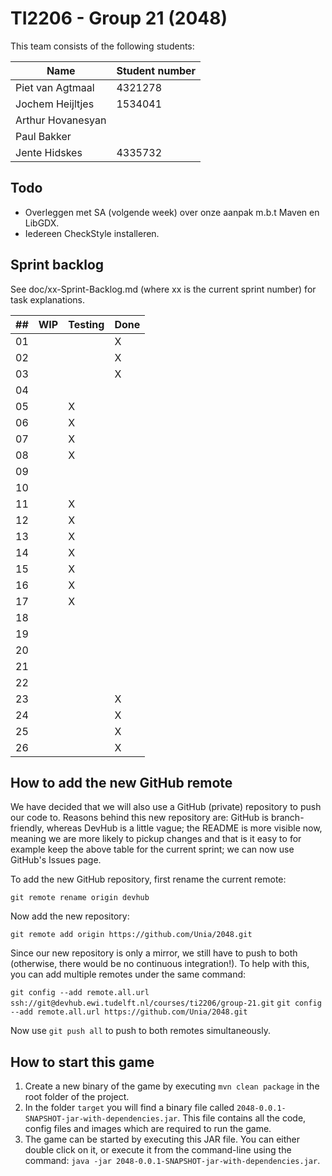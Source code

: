# TI2206 - Group 21 (2048)

This team consists of the following students:

| Name                 | Student number |
|----------------------|----------------|
| Piet van Agtmaal     | 4321278        |
| Jochem Heijltjes     | 1534041        |
| Arthur Hovanesyan    |
| Paul Bakker          |
| Jente Hidskes        | 4335732        |

## Todo

* Overleggen met SA (volgende week) over onze aanpak m.b.t Maven en LibGDX.
* Iedereen CheckStyle installeren.

## Sprint backlog

See doc/xx-Sprint-Backlog.md (where xx is the current sprint number) for task explanations.

| ## |  WIP  | Testing | Done |
|----|-----  |---------|------|
| 01 |       |         |   X  |
| 02 |       |         |   X  |
| 03 |       |         |   X  |
| 04 |       |         |      |
| 05 |       |   X     |      |
| 06 |       |   X     |      |
| 07 |       |   X     |      |
| 08 |       |   X     |      |
| 09 |       |         |      |
| 10 |       |         |      |
| 11 |       |   X     |      |
| 12 |       |   X     |      |
| 13 |       |   X     |      |
| 14 |       |   X     |      |
| 15 |       |   X     |      |
| 16 |       |   X     |      |
| 17 |       |   X     |      |
| 18 |       |         |      |
| 19 |       |         |      |
| 20 |       |         |      |
| 21 |       |         |      |
| 22 |       |         |      |
| 23 |       |         |   X  |
| 24 |       |         |   X  |
| 25 |       |         |   X  |
| 26 |       |         |   X  |

## How to add the new GitHub remote

We have decided that we will also use a GitHub (private) repository to push our
code to. Reasons behind this new repository are: GitHub is branch-friendly,
whereas DevHub is a little vague; the README is more visible now, meaning we are
more likely to pickup changes and that is it easy to for example keep the above
table for the current sprint; we can now use GitHub's Issues page.

To add the new GitHub repository, first rename the current remote:

`git remote rename origin devhub`

Now add the new repository:

`git remote add origin https://github.com/Unia/2048.git`

Since our new repository is only a mirror, we still have to push to both
(otherwise, there would be no continuous integration!). To help with this,
you can add multiple remotes under the same command:

`git config --add remote.all.url ssh://git@devhub.ewi.tudelft.nl/courses/ti2206/group-21.git`
`git config --add remote.all.url https://github.com/Unia/2048.git`

Now use `git push all` to push to both remotes simultaneously.

## How to start this game

1. Create a new binary of the game by executing `mvn clean package` in the root folder of the project.
2. In the folder `target` you will find a binary file called `2048-0.0.1-SNAPSHOT-jar-with-dependencies.jar`. This file contains all the code, config files and images which are required to run the game.
3. The game can be started by executing this JAR file. You can either double click on it, or execute it from the command-line using the command: `java -jar 2048-0.0.1-SNAPSHOT-jar-with-dependencies.jar`.
